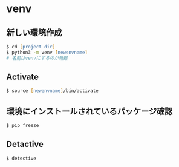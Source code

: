 
# venv
## 新しい環境作成

```zsh
$ cd [project dir]
$ python3 -m venv [newenvname]
# 名前はvenvにするのが無難
```
## Activate

```zsh
$ source [newenvname]/bin/activate
```
## 環境にインストールされているパッケージ確認

```zsh
$ pip freeze
```

## Detactive

```zsh
$ detective
```


